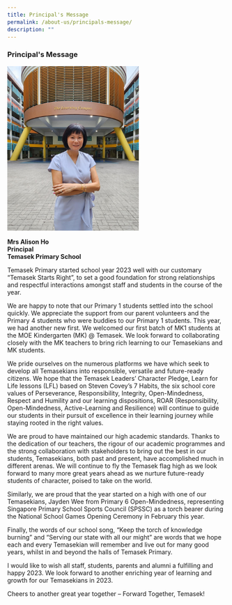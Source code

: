 ```yaml
---
title: Principal's Message
permalink: /about-us/principals-message/
description: ""
---
```

### Principal's Message

<img src="/images/MrsHo-Principal.jpeg" 
     style="width:60%">

**Mrs Alison Ho** 
<br>**Principal** 
<br>**Temasek Primary School**


Temasek Primary started school year 2023 well with our customary “Temasek Starts Right”, to set a good foundation for strong relationships and respectful interactions amongst staff and students in the course of the year.

We are happy to note that our Primary 1 students settled into the school quickly. We appreciate the support from our parent volunteers and the Primary 4 students who were buddies to our Primary 1 students. This year, we had another new first. We welcomed our first batch of MK1 students at the MOE Kindergarten (MK) @ Temasek. We look forward to collaborating closely with the MK teachers to bring rich learning to our Temasekians and MK students.

We pride ourselves on the numerous platforms we have which seek to develop all Temasekians into responsible, versatile and future-ready citizens. We hope that the Temasek Leaders’ Character Pledge, Learn for Life lessons (LFL) based on Steven Covey’s 7 Habits, the six school core values of Perseverance, Responsibility, Integrity, Open-Mindedness, Respect and Humility and our learning dispositions, ROAR (Responsibility, Open-Mindedness, Active-Learning and Resilience) will continue to guide our students in their pursuit of excellence in their learning journey while staying rooted in the right values.

We are proud to have maintained our high academic standards. Thanks to the dedication of our teachers, the rigour of our academic programmes and the strong collaboration with stakeholders to bring out the best in our students, Temasekians, both past and present, have accomplished much in different arenas. We will continue to fly the Temasek flag high as we look forward to many more great years ahead as we nurture future-ready students of character, poised to take on the world.

Similarly, we are proud that the year started on a high with one of our Temasekians, Jayden Wee from Primary 6 Open-Mindedness, representing Singapore Primary School Sports Council (SPSSC) as a torch bearer during the National School Games Opening Ceremony in February this year.

Finally, the words of our school song, “Keep the torch of knowledge burning” and “Serving our state with all our might” are words that we hope each and every Temasekian will remember and live out for many good years, whilst in and beyond the halls of Temasek Primary.

I would like to wish all staff, students, parents and alumni a fulfilling and happy 2023. We look forward to another enriching year of learning and growth for our Temasekians in 2023.

Cheers to another great year together – Forward Together, Temasek!